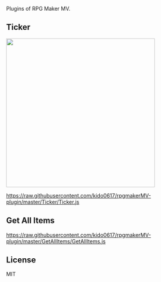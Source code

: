 Plugins of RPG Maker MV.

## Ticker

<img src="http://kido0617.github.io/img/2017-04-12-ticker/ticker.gif" width="400">

<https://raw.githubusercontent.com/kido0617/rpgmakerMV-plugin/master/Ticker/Ticker.js>

## Get All Items

<https://raw.githubusercontent.com/kido0617/rpgmakerMV-plugin/master/GetAlIItems/GetAllItems.js>

## License

MIT
